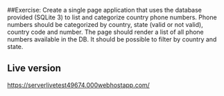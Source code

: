 
##Exercise:
Create a single page application that uses the database provided (SQLite 3) to list and categorize country phone numbers.
Phone numbers should be categorized by country, state (valid or not valid), country code and number.
The page should render a list of all phone numbers available in the DB. It should be possible to filter by country and state.

## Live version
https://serverlivetest49674.000webhostapp.com/


